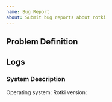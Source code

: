 ```yaml
---
name: Bug Report
about: Submit bug reports about rotki
---
```



## Problem Definition

<!-- Provide a description of what is the current problem and why you are raising this issue.
If it's a bug please describe what was the unexpected thing that occured and what was the
expected behaviour. -->

## Logs

<!-- Before being able to provide logs you need to enable debug logging on rotki, which is off by default.
For information on how to enable it check here: https://docs.rotki.com/contribution-guides#run-rotki-in-debug-mode

Attach the relevant part of the logs to the issue, making sure to omit any sensitive/identifiable information. Or join [our discord](https://discord.rotki.com) and DM it to somebody from our team.

-->


### System Description


Operating system: 
Rotki version:
